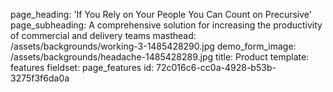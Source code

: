 page_heading: 'If You Rely on Your People  You Can Count on Precursive'
page_subheading: A comprehensive solution for increasing the productivity of commercial and delivery teams
masthead: /assets/backgrounds/working-3-1485428290.jpg
demo_form_image: /assets/backgrounds/headache-1485428289.jpg
title: Product
template: features
fieldset: page_features
id: 72c016c6-cc0a-4928-b53b-3275f3f6da0a
